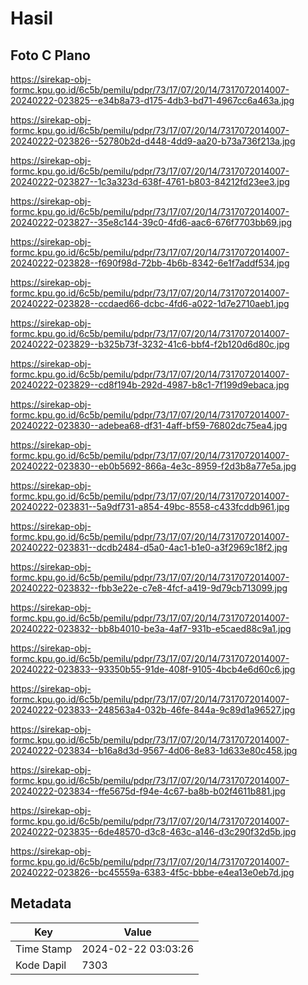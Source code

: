 # Hasil

## Foto C Plano

https://sirekap-obj-formc.kpu.go.id/6c5b/pemilu/pdpr/73/17/07/20/14/7317072014007-20240222-023825--e34b8a73-d175-4db3-bd71-4967cc6a463a.jpg

https://sirekap-obj-formc.kpu.go.id/6c5b/pemilu/pdpr/73/17/07/20/14/7317072014007-20240222-023826--52780b2d-d448-4dd9-aa20-b73a736f213a.jpg

https://sirekap-obj-formc.kpu.go.id/6c5b/pemilu/pdpr/73/17/07/20/14/7317072014007-20240222-023827--1c3a323d-638f-4761-b803-84212fd23ee3.jpg

https://sirekap-obj-formc.kpu.go.id/6c5b/pemilu/pdpr/73/17/07/20/14/7317072014007-20240222-023827--35e8c144-39c0-4fd6-aac6-676f7703bb69.jpg

https://sirekap-obj-formc.kpu.go.id/6c5b/pemilu/pdpr/73/17/07/20/14/7317072014007-20240222-023828--f690f98d-72bb-4b6b-8342-6e1f7addf534.jpg

https://sirekap-obj-formc.kpu.go.id/6c5b/pemilu/pdpr/73/17/07/20/14/7317072014007-20240222-023828--ccdaed66-dcbc-4fd6-a022-1d7e2710aeb1.jpg

https://sirekap-obj-formc.kpu.go.id/6c5b/pemilu/pdpr/73/17/07/20/14/7317072014007-20240222-023829--b325b73f-3232-41c6-bbf4-f2b120d6d80c.jpg

https://sirekap-obj-formc.kpu.go.id/6c5b/pemilu/pdpr/73/17/07/20/14/7317072014007-20240222-023829--cd8f194b-292d-4987-b8c1-7f199d9ebaca.jpg

https://sirekap-obj-formc.kpu.go.id/6c5b/pemilu/pdpr/73/17/07/20/14/7317072014007-20240222-023830--adebea68-df31-4aff-bf59-76802dc75ea4.jpg

https://sirekap-obj-formc.kpu.go.id/6c5b/pemilu/pdpr/73/17/07/20/14/7317072014007-20240222-023830--eb0b5692-866a-4e3c-8959-f2d3b8a77e5a.jpg

https://sirekap-obj-formc.kpu.go.id/6c5b/pemilu/pdpr/73/17/07/20/14/7317072014007-20240222-023831--5a9df731-a854-49bc-8558-c433fcddb961.jpg

https://sirekap-obj-formc.kpu.go.id/6c5b/pemilu/pdpr/73/17/07/20/14/7317072014007-20240222-023831--dcdb2484-d5a0-4ac1-b1e0-a3f2969c18f2.jpg

https://sirekap-obj-formc.kpu.go.id/6c5b/pemilu/pdpr/73/17/07/20/14/7317072014007-20240222-023832--fbb3e22e-c7e8-4fcf-a419-9d79cb713099.jpg

https://sirekap-obj-formc.kpu.go.id/6c5b/pemilu/pdpr/73/17/07/20/14/7317072014007-20240222-023832--bb8b4010-be3a-4af7-931b-e5caed88c9a1.jpg

https://sirekap-obj-formc.kpu.go.id/6c5b/pemilu/pdpr/73/17/07/20/14/7317072014007-20240222-023833--93350b55-91de-408f-9105-4bcb4e6d60c6.jpg

https://sirekap-obj-formc.kpu.go.id/6c5b/pemilu/pdpr/73/17/07/20/14/7317072014007-20240222-023833--248563a4-032b-46fe-844a-9c89d1a96527.jpg

https://sirekap-obj-formc.kpu.go.id/6c5b/pemilu/pdpr/73/17/07/20/14/7317072014007-20240222-023834--b16a8d3d-9567-4d06-8e83-1d633e80c458.jpg

https://sirekap-obj-formc.kpu.go.id/6c5b/pemilu/pdpr/73/17/07/20/14/7317072014007-20240222-023834--ffe5675d-f94e-4c67-ba8b-b02f4611b881.jpg

https://sirekap-obj-formc.kpu.go.id/6c5b/pemilu/pdpr/73/17/07/20/14/7317072014007-20240222-023835--6de48570-d3c8-463c-a146-d3c290f32d5b.jpg

https://sirekap-obj-formc.kpu.go.id/6c5b/pemilu/pdpr/73/17/07/20/14/7317072014007-20240222-023826--bc45559a-6383-4f5c-bbbe-e4ea13e0eb7d.jpg


## Metadata

| Key        | Value               |
| ---------- | ------------------- |
| Time Stamp | 2024-02-22 03:03:26 |
| Kode Dapil | 7303                |



